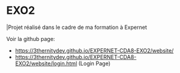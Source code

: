 # EXO2

|Projet réalisé dans le cadre de ma formation à Expernet 

Voir la github page:
- https://3thernitydev.github.io/EXPERNET-CDA8-EXO2/website/
- https://3thernitydev.github.io/EXPERNET-CDA8-EXO2/website/login.html (Login Page)
